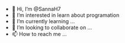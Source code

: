 - 👋 Hi, I’m @SannaH7
- 👀 I’m interested in learn about programation 
- 🌱 I’m currently learning ...
- 💞️ I’m looking to collaborate on ...
- 📫 How to reach me ...

<!---
SannaH7/SannaH7 is a ✨ special ✨ repository because its `README.md` (this file) appears on your GitHub profile.
You can click the Preview link to take a look at your changes.
--->
